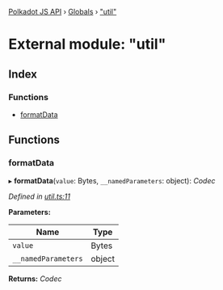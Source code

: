 [Polkadot JS API](../README.md) › [Globals](../globals.md) › ["util"](_util_.md)

# External module: "util"

## Index

### Functions

* [formatData](_util_.md#formatdata)

## Functions

###  formatData

▸ **formatData**(`value`: Bytes, `__namedParameters`: object): *Codec*

*Defined in [util.ts:11](https://github.com/polkadot-js/api/blob/7cc961f789/packages/api-contract/src/util.ts#L11)*

**Parameters:**

Name | Type |
------ | ------ |
`value` | Bytes |
`__namedParameters` | object |

**Returns:** *Codec*
